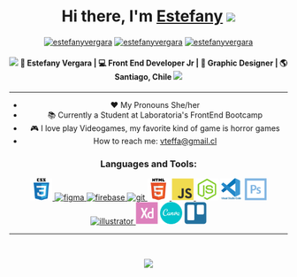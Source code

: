<div align="center">
   <h1>Hi there, I'm <a href="https://estefany.codes"> Estefany</a> <img src="https://media.giphy.com/media/hvRJCLFzcasrR4ia7z/giphy.gif" width="25px"> </h1>

<p align="center">
<a href="https://www.linkedin.com/in/estefanyvergara96/" target="blank"><img align="center" src="https://raw.githubusercontent.com/rahuldkjain/github-profile-readme-generator/master/src/images/icons/Social/linked-in-alt.svg" alt="estefanyvergara" height="20" width="30" /></a>
<a href="https://www.facebook.com/vteffa/" target="blank"><img align="center" src="https://raw.githubusercontent.com/rahuldkjain/github-profile-readme-generator/master/src/images/icons/Social/facebook.svg" alt="estefanyvergara" height="20" width="30" /></a>
<a href="https://www.instagram.com/_teffak/" target="blank"><img align="center" src="https://raw.githubusercontent.com/rahuldkjain/github-profile-readme-generator/master/src/images/icons/Social/instagram.svg" alt="estefanyvergara" height="20" width="30" /></a>
</p>

<div align="center">
<h4><img src="https://media.giphy.com/media/WUlplcMpOCEmTGBtBW/giphy.gif" width="30"> 🙋 Estefany Vergara | 💻 Front End Developer Jr | 🎨 Graphic Designer | 🌎 Santiago, Chile <img src="https://media.giphy.com/media/WUlplcMpOCEmTGBtBW/giphy.gif" width="30"></h3>
</div>

---
<p align="center">

- ❤️ My Pronouns She/her   
- 📚 Currently a Student at Laboratoria's FrontEnd Bootcamp  
- 🎮 I love play Videogames, my favorite kind of game is horror games 
- How to reach me: vteffa@gmail.cl

<h3 align="center">Languages and Tools:</h3>
<a href="https://www.w3schools.com/css/" target="_blank"> <img src="https://raw.githubusercontent.com/devicons/devicon/master/icons/css3/css3-original-wordmark.svg" alt="css3" width="40" height="40"/> </a> <a href="https://www.figma.com/" target="_blank"> <img src="https://www.vectorlogo.zone/logos/figma/figma-icon.svg" alt="figma" width="40" height="40"/> </a> <a href="https://firebase.google.com/" target="_blank"> <img src="https://www.vectorlogo.zone/logos/firebase/firebase-icon.svg" alt="firebase" width="40" height="40"/> </a> <a href="https://git-scm.com/" target="_blank"> <img src="https://www.vectorlogo.zone/logos/git-scm/git-scm-icon.svg" alt="git" width="40" height="40"/> </a> <a href="https://www.w3.org/html/" target="_blank"> <img src="https://raw.githubusercontent.com/devicons/devicon/master/icons/html5/html5-original-wordmark.svg" alt="html5" width="40" height="40"/> </a>  <a href="https://developer.mozilla.org/en-US/docs/Web/JavaScript" target="_blank"> <img src="https://raw.githubusercontent.com/devicons/devicon/master/icons/javascript/javascript-original.svg" alt="javascript" width="40" height="40"/> </a> <img src = "nodejs-plain.svg"  alt="Js" width="40" height="40"/> <img src = "vscode-original-wordmark.svg"  alt="vsCode" width="40" height="40"/>
<a href="https://www.photoshop.com/en" target="_blank"> <img src="https://raw.githubusercontent.com/devicons/devicon/master/icons/photoshop/photoshop-line.svg" alt="photoshop" width="40" height="40"/> </a> <a href="https://www.adobe.com/in/products/illustrator.html" target="_blank"> <img src="https://www.vectorlogo.zone/logos/adobe_illustrator/adobe_illustrator-icon.svg" alt="illustrator" width="40" height="40"/> </a><img src = "xd-plain.svg"  alt="xd" width="40" height="40"/> </a><img src = "canva-original.svg"  alt="canva" width="40" height="40"/> <img src = "trello-plain.svg"  alt="canva" width="40" height="40"/> 

***
<br>
<p align="center" >
<a href="https://github.com/anuraghazra/github-readme-stats"> 
    <img  src="https://github-readme-stats.vercel.app/api?username=EstefanyVergara&&show_icons=true&theme=radical"/>
  </a>


